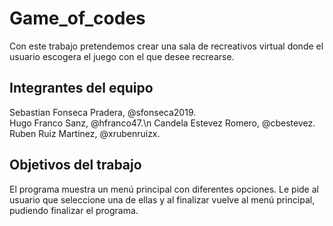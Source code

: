 # Game_of_codes

Con este trabajo pretendemos crear una sala de recreativos virtual donde el usuario escogera el juego con el que desee recrearse.

## Integrantes del equipo

Sebastian Fonseca Pradera, @sfonseca2019.\
Hugo Franco Sanz, @hfranco47.\n
Candela Estevez Romero, @cbestevez. 
Ruben Ruiz Martinez, @xrubenruizx.

## Objetivos del trabajo

El programa muestra un menú principal con diferentes opciones.
Le pide al usuario que seleccione una de ellas y al finalizar vuelve al menú principal, pudiendo finalizar el programa.
